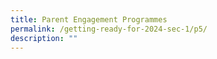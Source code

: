 ```yaml
---
title: Parent Engagement Programmes
permalink: /getting-ready-for-2024-sec-1/p5/
description: ""
---
```

